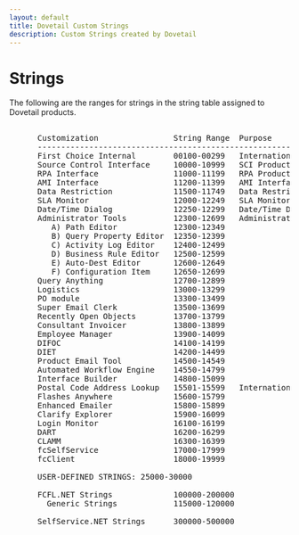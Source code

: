 ```yaml
---
layout: default
title: Dovetail Custom Strings
description: Custom Strings created by Dovetail
---
```


# Strings

The following are the ranges for strings in the string table assigned to Dovetail products.

<pre>      
      Customization                String Range  Purpose
      ----------------------------------------------------------------------------------
      First Choice Internal        00100-00299   Internationalization routines
      Source Control Interface     10000-10999   SCI Product
      RPA Interface                11000-11199   RPA Product
      AMI Interface                11200-11399   AMI Interface
      Data Restriction             11500-11749   Data Restriction
      SLA Monitor                  12000-12249   SLA Monitor
      Date/Time Dialog             12250-12299   Date/Time Dialog
      Administrator Tools          12300-12699   Administrator Tools
         A) Path Editor            12300-12349
         B) Query Property Editor  12350-12399
         C) Activity Log Editor    12400-12499
         D) Business Rule Editor   12500-12599
         E) Auto-Dest Editor       12600-12649
         F) Configuration Item     12650-12699
      Query Anything               12700-12899
      Logistics                    13000-13299
      PO module                    13300-13499
      Super Email Clerk            13500-13699
      Recently Open Objects        13700-13799
      Consultant Invoicer          13800-13899
      Employee Manager             13900-14099
      DIFOC                        14100-14199
      DIET                         14200-14499
      Product Email Tool           14500-14549
      Automated Workflow Engine    14550-14799
      Interface Builder            14800-15099
      Postal Code Address Lookup   15501-15599   Internationalization strings for Forms 1992/1993/1947
      Flashes Anywhere             15600-15799
      Enhanced Emailer             15800-15899
      Clarify Explorer             15900-16099
      Login Monitor                16100-16199
      DART                         16200-16299
      CLAMM                        16300-16399
      fcSelfService                17000-17999
      fcClient                     18000-19999

      USER-DEFINED STRINGS: 25000-30000

      FCFL.NET Strings             100000-200000
        Generic Strings            115000-120000

      SelfService.NET Strings      300000-500000
</pre>
